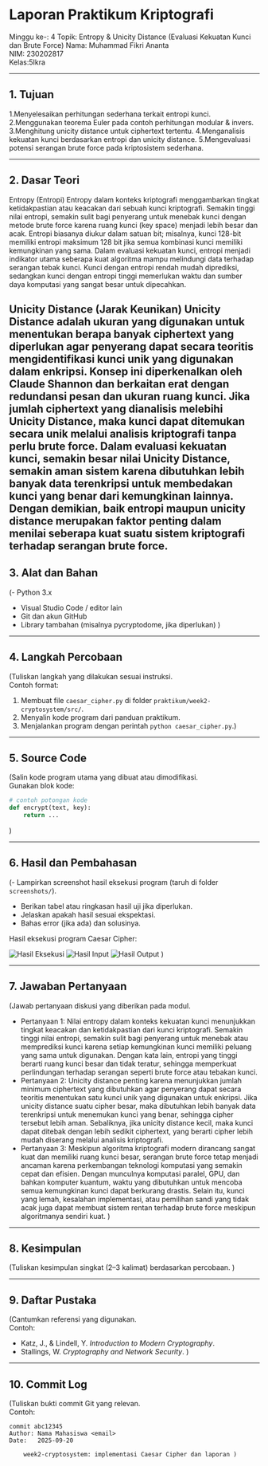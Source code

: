 # Laporan Praktikum Kriptografi
Minggu ke-: 4 
Topik:  Entropy & Unicity Distance (Evaluasi Kekuatan Kunci dan Brute Force)
Nama: Muhammad Fikri Ananta  
NIM: 230202817  
Kelas:5Ikra 

---

## 1. Tujuan
1.Menyelesaikan perhitungan sederhana terkait entropi kunci.
2.Menggunakan teorema Euler pada contoh perhitungan modular & invers.
3.Menghitung unicity distance untuk ciphertext tertentu.
4.Menganalisis kekuatan kunci berdasarkan entropi dan unicity distance.
5.Mengevaluasi potensi serangan brute force pada kriptosistem sederhana.

---

## 2. Dasar Teori
Entropy (Entropi)
Entropy dalam konteks kriptografi menggambarkan tingkat ketidakpastian atau keacakan dari sebuah kunci kriptografi. Semakin tinggi nilai entropi, semakin sulit bagi penyerang untuk menebak kunci dengan metode brute force karena ruang kunci (key space) menjadi lebih besar dan acak. Entropi biasanya diukur dalam satuan bit; misalnya, kunci 128-bit memiliki entropi maksimum 128 bit jika semua kombinasi kunci memiliki kemungkinan yang sama. Dalam evaluasi kekuatan kunci, entropi menjadi indikator utama seberapa kuat algoritma mampu melindungi data terhadap serangan tebak kunci. Kunci dengan entropi rendah mudah diprediksi, sedangkan kunci dengan entropi tinggi memerlukan waktu dan sumber daya komputasi yang sangat besar untuk dipecahkan.

Unicity Distance (Jarak Keunikan)
Unicity Distance adalah ukuran yang digunakan untuk menentukan berapa banyak ciphertext yang diperlukan agar penyerang dapat secara teoritis mengidentifikasi kunci unik yang digunakan dalam enkripsi. Konsep ini diperkenalkan oleh Claude Shannon dan berkaitan erat dengan redundansi pesan dan ukuran ruang kunci. Jika jumlah ciphertext yang dianalisis melebihi Unicity Distance, maka kunci dapat ditemukan secara unik melalui analisis kriptografi tanpa perlu brute force. Dalam evaluasi kekuatan kunci, semakin besar nilai Unicity Distance, semakin aman sistem karena dibutuhkan lebih banyak data terenkripsi untuk membedakan kunci yang benar dari kemungkinan lainnya. Dengan demikian, baik entropi maupun unicity distance merupakan faktor penting dalam menilai seberapa kuat suatu sistem kriptografi terhadap serangan brute force.
---

## 3. Alat dan Bahan
(- Python 3.x  
- Visual Studio Code / editor lain  
- Git dan akun GitHub  
- Library tambahan (misalnya pycryptodome, jika diperlukan)  )

---

## 4. Langkah Percobaan
(Tuliskan langkah yang dilakukan sesuai instruksi.  
Contoh format:
1. Membuat file `caesar_cipher.py` di folder `praktikum/week2-cryptosystem/src/`.
2. Menyalin kode program dari panduan praktikum.
3. Menjalankan program dengan perintah `python caesar_cipher.py`.)

---

## 5. Source Code
(Salin kode program utama yang dibuat atau dimodifikasi.  
Gunakan blok kode:

```python
# contoh potongan kode
def encrypt(text, key):
    return ...
```
)

---

## 6. Hasil dan Pembahasan
(- Lampirkan screenshot hasil eksekusi program (taruh di folder `screenshots/`).  
- Berikan tabel atau ringkasan hasil uji jika diperlukan.  
- Jelaskan apakah hasil sesuai ekspektasi.  
- Bahas error (jika ada) dan solusinya. 

Hasil eksekusi program Caesar Cipher:

![Hasil Eksekusi](screenshots/output.png)
![Hasil Input](screenshots/input.png)
![Hasil Output](screenshots/output.png)
)

---

## 7. Jawaban Pertanyaan
(Jawab pertanyaan diskusi yang diberikan pada modul.  
- Pertanyaan 1: Nilai entropy dalam konteks kekuatan kunci menunjukkan tingkat keacakan dan ketidakpastian dari kunci kriptografi. Semakin tinggi nilai entropi, semakin sulit bagi penyerang untuk menebak atau memprediksi kunci karena setiap kemungkinan kunci memiliki peluang yang sama untuk digunakan. Dengan kata lain, entropi yang tinggi berarti ruang kunci besar dan tidak teratur, sehingga memperkuat perlindungan terhadap serangan seperti brute force atau tebakan kunci.
- Pertanyaan 2: Unicity distance penting karena menunjukkan jumlah minimum ciphertext yang dibutuhkan agar penyerang dapat secara teoritis menentukan satu kunci unik yang digunakan untuk enkripsi. Jika unicity distance suatu cipher besar, maka dibutuhkan lebih banyak data terenkripsi untuk menemukan kunci yang benar, sehingga cipher tersebut lebih aman. Sebaliknya, jika unicity distance kecil, maka kunci dapat ditebak dengan lebih sedikit ciphertext, yang berarti cipher lebih mudah diserang melalui analisis kriptografi.
- Pertanyaan 3: Meskipun algoritma kriptografi modern dirancang sangat kuat dan memiliki ruang kunci besar, serangan brute force tetap menjadi ancaman karena perkembangan teknologi komputasi yang semakin cepat dan efisien. Dengan munculnya komputasi paralel, GPU, dan bahkan komputer kuantum, waktu yang dibutuhkan untuk mencoba semua kemungkinan kunci dapat berkurang drastis. Selain itu, kunci yang lemah, kesalahan implementasi, atau pemilihan sandi yang tidak acak juga dapat membuat sistem rentan terhadap brute force meskipun algoritmanya sendiri kuat. 
)
---

## 8. Kesimpulan
(Tuliskan kesimpulan singkat (2–3 kalimat) berdasarkan percobaan.  )

---

## 9. Daftar Pustaka
(Cantumkan referensi yang digunakan.  
Contoh:  
- Katz, J., & Lindell, Y. *Introduction to Modern Cryptography*.  
- Stallings, W. *Cryptography and Network Security*.  )

---

## 10. Commit Log
(Tuliskan bukti commit Git yang relevan.  
Contoh:
```
commit abc12345
Author: Nama Mahasiswa <email>
Date:   2025-09-20

    week2-cryptosystem: implementasi Caesar Cipher dan laporan )
```
